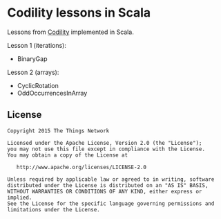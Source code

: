 Codility lessons in Scala
=========================

Lessons from [Codility](https://codility.com) implemented in Scala.

Lesson 1 (iterations):

* BinaryGap

Lesson 2 (arrays):

* CyclicRotation
* OddOccurrencesInArray

License
--------

    Copyright 2015 The Things Network

    Licensed under the Apache License, Version 2.0 (the "License");
    you may not use this file except in compliance with the License.
    You may obtain a copy of the License at

       http://www.apache.org/licenses/LICENSE-2.0

    Unless required by applicable law or agreed to in writing, software
    distributed under the License is distributed on an "AS IS" BASIS,
    WITHOUT WARRANTIES OR CONDITIONS OF ANY KIND, either express or implied.
    See the License for the specific language governing permissions and
    limitations under the License.

